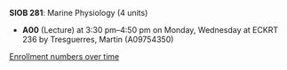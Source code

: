 **SIOB 281**: Marine Physiology (4 units)

- **A00** (Lecture) at 3:30 pm–4:50 pm on Monday, Wednesday at ECKRT 236 by Tresguerres, Martin (A09754350)

[Enrollment numbers over time](./SIOB281.tsv)
